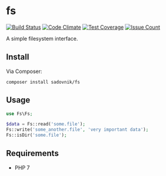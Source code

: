 # fs
[![Build Status](https://travis-ci.org/sadovnik/fs.svg?branch=master)](https://travis-ci.org/sadovnik/fs)
[![Code Climate](https://codeclimate.com/github/sadovnik/fs/badges/gpa.svg)](https://codeclimate.com/github/sadovnik/fs)
[![Test Coverage](https://codeclimate.com/github/sadovnik/fs/badges/coverage.svg)](https://codeclimate.com/github/sadovnik/fs/coverage)
[![Issue Count](https://codeclimate.com/github/sadovnik/fs/badges/issue_count.svg)](https://codeclimate.com/github/sadovnik/fs)

A simple filesystem interface.

## Install
Via Composer:
```
composer install sadovnik/fs
```

## Usage
```php
use Fs\Fs;

$data = Fs::read('some.file');
Fs::write('some_another.file', 'very important data');
Fs::isDir('some.file');
```

## Requirements
* PHP 7
